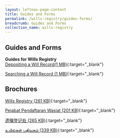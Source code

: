 ```yaml
---
layout: leftnav-page-content
title: Guides and Forms
permalink: /wills-registry/guides-forms/
breadcrumb: Guides and Forms
collection_name: wills-registry
---
```


Guides and Forms
---

**Guides for Wills Registry** <br>
[Depositing a Will Record(1 MB)](/files/DepositingaWillRecord.pdf){:target="_blank"}

[Searching a Will Record (1 MB)](/files/SearchingaWillRecord.pdf){:target="_blank"}

Brochures
---

[Wills Registry (261 KB)](/files/Brochure4_WillRegistry_25Jul2017.pdf){:target="_blank"}

[Pejabat Pendaftaran Wasiat (201 KB)](/files/Malay_Brochure4_WillRegistry_25Jul2017.pdf){:target="_blank"}

[遗嘱登记处 (265 KB)](/files/Chinese_Brochure4_WillRegistry_25Jul2017.pdf){:target="_blank"}

[உயில்கள் பதிவகம் (339 KB)](/files/Tamil_Brochure4_WillRegistry_25Jul2017.pdf){:target="_blank"}

